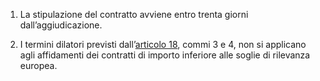 1. La stipulazione del contratto avviene entro trenta giorni dall’aggiudicazione.

2. I termini dilatori previsti dall’[articolo 18](/articolo-18/2), commi 3 e 4, non si applicano agli affidamenti dei contratti di importo inferiore alle soglie di rilevanza europea.